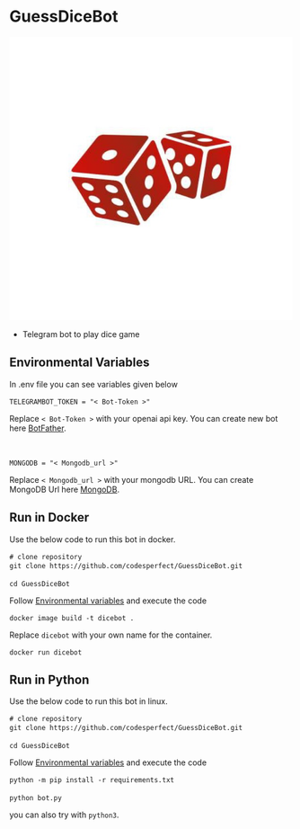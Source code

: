 # GuessDiceBot

!['img'](static/img/logo.jpg)
- Telegram bot to play dice game

## **Environmental Variables**

<p>In <a color="blue">.env</a> file you can see variables given below</p>


```
TELEGRAMBOT_TOKEN = "< Bot-Token >"
```
Replace ```< Bot-Token >``` with your openai api key. You can create new bot here [BotFather](https://t.me/BotFather).

<br>

```
MONGODB = "< Mongodb_url >"
```
Replace ```< Mongodb_url >``` with your mongodb URL. You can create MongoDB Url here [MongoDB](https://mongodb.com).


## **Run in Docker**

Use the below code to run this bot in docker.


```
# clone repository
git clone https://github.com/codesperfect/GuessDiceBot.git

cd GuessDiceBot
```

Follow [Environmental variables](#environmental-variables) and execute the code 

```
docker image build -t dicebot .
```
Replace ```dicebot``` with your own name for the container.

```
docker run dicebot
```

## **Run in Python**

Use the below code to run this bot in linux.


```
# clone repository
git clone https://github.com/codesperfect/GuessDiceBot.git

cd GuessDiceBot
```

Follow [Environmental variables](#environmental-variables) and execute the code 

```
python -m pip install -r requirements.txt

python bot.py
```

you can also try with ```python3```.